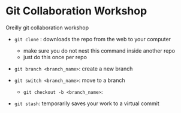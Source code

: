 # Git Collaboration Workshop 
Oreilly git collaboration workshop

- `git clone` <URL>: downloads the repo from the web to your computer
    - make sure you do not nest this command inside another repo
    - just do this once per repo

- `git branch <branch_name>`: create a new branch
- `git switch <branch_name>`: move to a branch
    - `git checkout -b <branch_name>`:  

- `git stash`: temporarily saves your work to a virtual commit
